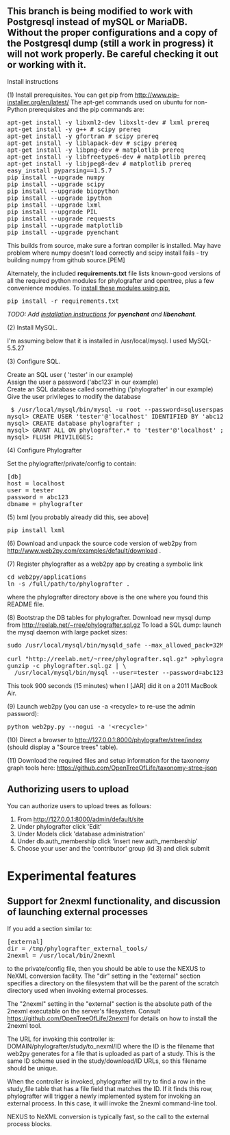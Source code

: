 <H2>This branch is being modified to work with Postgresql instead of mySQL or MariaDB. Without the proper configurations and a copy of the Postgresql dump (still a work in progress) it will not work properly. Be careful checking it out or working with it.</H2> 

Install instructions

(1) Install prerequisites. You can get pip from http://www.pip-installer.org/en/latest/  The apt-get commands used on ubuntu for non-Python
prerequisites and the pip commands are:

<pre>
apt-get install -y libxml2-dev libxslt-dev # lxml prereq
apt-get install -y g++ # scipy prereq
apt-get install -y gfortran # scipy prereq
apt-get install -y liblapack-dev # scipy prereq
apt-get install -y libpng-dev # matplotlib prereq
apt-get install -y libfreetype6-dev # matplotlib prereq
apt-get install -y libjpeg8-dev # matplotlib prereq
easy_install pyparsing==1.5.7
pip install --upgrade numpy
pip install --upgrade scipy
pip install --upgrade biopython
pip install --upgrade ipython
pip install --upgrade lxml
pip install --upgrade PIL
pip install --upgrade requests
pip install --upgrade matplotlib
pip install --upgrade pyenchant
</pre>
This builds from source, make sure a fortran compiler is installed.  May have problem where numpy doesn't load correctly and scipy install fails - try building numpy from github source.[PEM]

Alternately, the included **requirements.txt** file lists known-good versions of all the
required python modules for phylografter and opentree, plus a few convenience
modules. To [install these modules using pip](http://www.pip-installer.org/en/latest/cookbook.html#requirements-files),

<pre>
pip install -r requirements.txt
</pre>

_TODO: Add [installation instructions](http://pythonhosted.org/pyenchant/tutorial.html#installing-pyenchant) for **pyenchant** and **libenchant**._

(2) Install MySQL.

I'm assuming below that it is installed in /usr/local/mysql.
I used MySQL-5.5.27

(3) Configure SQL.

Create an SQL user ( 'tester' in our example) <br/>
Assign the user a password ('abc123' in our example) <br/>
Create an SQL database called something ('phylografter' in our example) <br/>
Give the user privileges to modify the database

<pre>
 $ /usr/local/mysql/bin/mysql -u root --password=sqluserspassword
mysql> CREATE USER 'tester'@'localhost' IDENTIFIED BY 'abc123' ;
mysql> CREATE database phylografter ;
mysql> GRANT ALL ON phylografter.* to 'tester'@'localhost' ;
mysql> FLUSH PRIVILEGES;
</pre>

(4) Configure Phylografter

Set the phylografter/private/config to contain:

<pre>
[db]
host = localhost
user = tester
password = abc123
dbname = phylografter
</pre>

(5) lxml  [you probably already did this, see above]

<pre>
pip install lxml
</pre>

(6) Download and unpack the source code version of web2py from
http://www.web2py.com/examples/default/download .


(7) Register phylografter as a web2py app by creating a symbolic link

<pre>
cd web2py/applications
ln -s /full/path/to/phylografter .
</pre>

where the phylografter directory above is the one where you found this
README file.


(8) Bootstrap the DB tables for phylografter. Download new mysql dump from
http://reelab.net/~rree/phylografter.sql.gz
To load a SQL dump: launch the mysql daemon with large packet sizes:

<pre>
sudo /usr/local/mysql/bin/mysqld_safe --max_allowed_pack=32M

curl "http://reelab.net/~rree/phylografter.sql.gz" >phylografter.sql.gz
gunzip -c phylografter.sql.gz | \
  /usr/local/mysql/bin/mysql --user=tester --password=abc123 --max_allowed_packet=300M --connect_timeout=6000 phylografter
</pre>

This took 900 seconds (15 minutes) when I [JAR] did it on a 2011 MacBook Air.


(9) Launch web2py (you can use -a &lt;recycle&gt; to re-use the admin password):

<pre>
python web2py.py --nogui -a '&lt;recycle&gt;'
</pre>


(10) Direct a browser to http://127.0.0.1:8000/phylografter/stree/index
(should display a "Source trees" table).

(11) Download the required files and setup information for the taxonomy graph tools here: https://github.com/OpenTreeOfLife/taxonomy-stree-json


Authorizing users to upload
--------------

You can authorize users to upload trees as follows:

1. From http://127.0.0.1:8000/admin/default/site
1. Under phylografter click 'Edit'
1. Under Models click 'database administration'
1. Under db.auth\_membership click 'insert new auth\_membership'
1. Choose your user and the 'contributor' group (id 3) and click submit


Experimental features
=====================

Support for 2nexml functionality, and discussion of launching external processes
---------------
If you add a section similar to:

<pre>
[external]
dir = /tmp/phylografter_external_tools/
2nexml = /usr/local/bin/2nexml
</pre>

to the private/config file, then you should be able to use the NEXUS to NeXML
conversion facility. The "dir" setting in the "external" section
specifies a directory on the filesystem that will be the parent of the scratch
directory used when invoking external processes.

The "2nexml" setting in the "external" section is the absolute path of the 2nexml
executable on the server's filesystem. Consult https://github.com/OpenTreeOfLife/2nexml
for details on how to install the 2nexml tool.

The URL for invoking this controller is:
DOMAIN/phylografter/study/to_nexml/ID
where the ID is the filename that web2py generates for a file that is uploaded
as part of a study. This is the same ID scheme used in the study/download/ID
URLs, so this filename should be unique.

When the controller is invoked, phylografter will try to find a row in the
study_file table that has a file field that matches the ID.  If it finds this row,
phylografter will trigger a newly implemented system for invoking an external process.
 In this case, it will invoke the 2nexml command-line tool.


NEXUS to NeXML conversion is typically fast, so the call to the external process
blocks.
